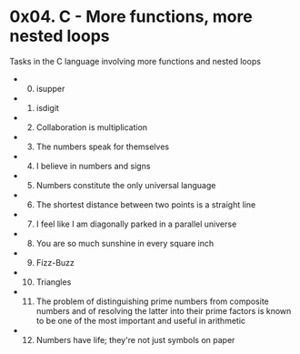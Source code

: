 # 0x04. C - More functions, more nested loops

Tasks in the C language involving more functions and nested loops

* 0. isupper
* 1. isdigit
* 2. Collaboration is multiplication
* 3. The numbers speak for themselves
* 4. I believe in numbers and signs
* 5. Numbers constitute the only universal language
* 6. The shortest distance between two points is a straight line
* 7. I feel like I am diagonally parked in a parallel universe
* 8. You are so much sunshine in every square inch
* 9. Fizz-Buzz
* 10. Triangles
* 11. The problem of distinguishing prime numbers from composite numbers and of resolving the latter into their prime factors is known to be one of the most important and useful in arithmetic
* 12. Numbers have life; they're not just symbols on paper
